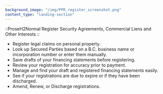 ```yaml
---
background_image: "/img/PPR_register_screenshot.png"
content_type: "landing-section"
---
```


::ProseH2Normal
Register Security Agreements, Commercial Liens and Other Interests
::

- Register legal claims on personal property.
- Look up Secured Parties based on a B.C. business name or incorporation number or enter them manually.
- Save drafts of your financing statements before registering.
- Review your registration for accuracy prior to payment.
- Manage and find your draft and registered financing statements easily.
- See if your registrations are due to expire or if they have been discharged.
- Amend, Renew, or Discharge registrations.
